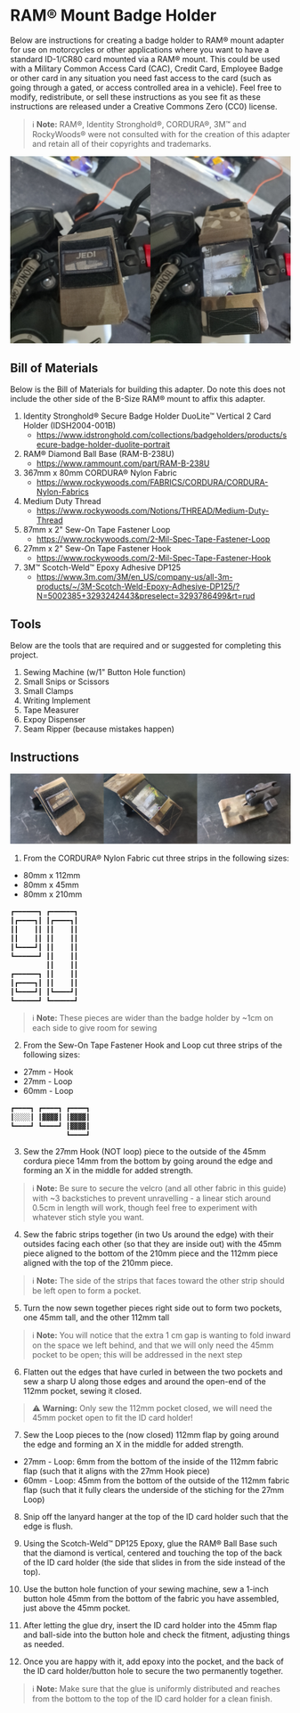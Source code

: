 # RAM® Mount Badge Holder
Below are instructions for creating a badge holder to RAM® mount adapter for use on motorcycles or other applications where you want to have a standard ID-1/CR80 card mounted via a RAM® mount.  This could be used with a Military Common Access Card (CAC), Credit Card, Employee Badge or other card in any situation you need fast access to the card (such as going through a gated, or access controlled area in a vehicle).  Feel free to modify, redistribute, or sell these instructions as you see fit as these instructions are released under a Creative Commons Zero (CC0) license.

> ℹ️ **Note:** RAM®, Identity Stronghold®, CORDURA®, 3M™ and RockyWoods® were not consulted with for the creation of this adapter and retain all of their copyrights and trademarks.

![Side-by-side-picture of the RAM® ID card holder closed and open on a Honda Grom](images/on-bike.jpg)

## Bill of Materials

Below is the Bill of Materials for building this adapter.  Do note this does not include the other side of the B-Size RAM® mount to affix this adapter.

1. Identity Stronghold® Secure Badge Holder DuoLite™ Vertical 2 Card Holder (IDSH2004-001B)
   - https://www.idstronghold.com/collections/badgeholders/products/secure-badge-holder-duolite-portrait
2. RAM® Diamond Ball Base (RAM-B-238U)
   - https://www.rammount.com/part/RAM-B-238U
3. 367mm x 80mm CORDURA® Nylon Fabric
   - https://www.rockywoods.com/FABRICS/CORDURA/CORDURA-Nylon-Fabrics
4. Medium Duty Thread
   - https://www.rockywoods.com/Notions/THREAD/Medium-Duty-Thread
5. 87mm x 2" Sew-On Tape Fastener Loop
   - https://www.rockywoods.com/2-Mil-Spec-Tape-Fastener-Loop
6. 27mm x 2" Sew-On Tape Fastener Hook
   - https://www.rockywoods.com/2-Mil-Spec-Tape-Fastener-Hook
7. 3M™ Scotch-Weld™ Epoxy Adhesive DP125
   - https://www.3m.com/3M/en_US/company-us/all-3m-products/~/3M-Scotch-Weld-Epoxy-Adhesive-DP125/?N=5002385+3293242443&preselect=3293786499&rt=rud

## Tools

Below are the tools that are required and or suggested for completing this project.

1. Sewing Machine (w/1" Button Hole function)
2. Small Snips or Scissors
3. Small Clamps
4. Writing Implement
5. Tape Measurer
6. Expoy Dispenser
7. Seam Ripper (because mistakes happen)

## Instructions

![Side-by-side-picture of the RAM® ID card holder front, open, and back on a table](images/on-table.jpg)

1. From the CORDURA® Nylon Fabric cut three strips in the following sizes:
  - 80mm x 112mm
  - 80mm x 45mm
  - 80mm x 210mm
  
```
┏━━━━━━┓ ┏━━━━━━┓
┃┏━━━━┓┃ ┃┏━━━━┓┃
┃┃    ┃┃ ┃┃    ┃┃
┃┃    ┃┃ ┃┃    ┃┃
┃┗━━━━┛┃ ┃┃    ┃┃
┗━━━━━━┛ ┃┃    ┃┃
         ┃┃    ┃┃
┏━━━━━━┓ ┃┃    ┃┃
┃┏━━━━┓┃ ┃┃    ┃┃
┃┗━━━━┛┃ ┃┗━━━━┛┃
┗━━━━━━┛ ┗━━━━━━┛
```

> ℹ️ **Note:** These pieces are wider than the badge holder by ~1cm on each side to give room for sewing

2. From the Sew-On Tape Fastener Hook and Loop cut three strips of the following sizes:
  - 27mm - Hook
  - 27mm - Loop
  - 60mm - Loop
```
┏━━━━┓ ┏━━━━┓ ┏━━━━┓
┃░░░░┃ ┃▓▓▓▓┃ ┃▓▓▓▓┃
┗━━━━┛ ┗━━━━┛ ┃▓▓▓▓┃
              ┗━━━━┛
```

3. Sew the 27mm Hook (NOT loop) piece to the outside of the 45mm cordura piece 14mm from the bottom by going around the edge and forming an X in the middle for added strength.

> ℹ️ **Note:** Be sure to secure the velcro (and all other fabric in this guide) with ~3 backstiches to prevent unravelling - a linear stich around 0.5cm in length will work, though feel free to experiment with whatever stich style you want.

4. Sew the fabric strips together (in two Us around the edge) with their outsides facing each other (so that they are inside out) with the 45mm piece aligned to the bottom of the 210mm piece and the 112mm piece aligned with the top of the 210mm piece.

> ℹ️ **Note:** The side of the strips that faces toward the other strip should be left open to form a pocket.

5. Turn the now sewn together pieces right side out to form two pockets, one 45mm tall, and the other 112mm tall

> ℹ️ **Note:** You will notice that the extra 1 cm gap is wanting to fold inward on the space we left behind, and that we will only need the 45mm pocket to be open; this will be addressed in the next step

6. Flatten out the edges that have curled in between the two pockets and sew a sharp U along those edges and around the open-end of the 112mm pocket, sewing it closed.

> ⚠️ **Warning:** Only sew the 112mm pocket closed, we will need the 45mm pocket open to fit the ID card holder!

7. Sew the Loop pieces to the (now closed) 112mm flap by going around the edge and forming an X in the middle for added strength.
  - 27mm - Loop: 6mm from the bottom of the inside of the 112mm fabric flap (such that it aligns with the 27mm Hook piece)
  - 60mm - Loop: 45mm from the bottom of the outside of the 112mm fabric flap (such that it fully clears the underside of the stiching for the 27mm Loop)

8. Snip off the lanyard hanger at the top of the ID card holder such that the edge is flush.

9. Using the Scotch-Weld™ DP125 Epoxy, glue the RAM® Ball Base such that the diamond is vertical, centered and touching the top of the back of the ID card holder (the side that slides in from the side instead of the top).

10. Use the button hole function of your sewing machine, sew a 1-inch button hole 45mm from the bottom of the fabric you have assembled, just above the 45mm pocket.

11. After letting the glue dry, insert the ID card holder into the 45mm flap and ball-side into the button hole and check the fitment, adjusting things as needed.

12. Once you are happy with it, add epoxy into the pocket, and the back of the ID card holder/button hole to secure the two permanently together.

> ℹ️ **Note:** Make sure that the glue is uniformly distributed and reaches from the bottom to the top of the ID card holder for a clean finish.

